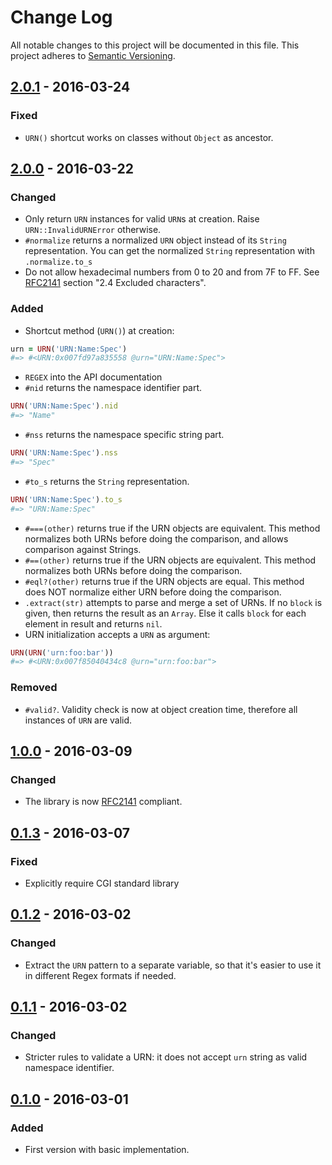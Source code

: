 # Change Log
All notable changes to this project will be documented in this file. This
project adheres to [Semantic Versioning](http://semver.org/).

## [2.0.1] - 2016-03-24
### Fixed
- `URN()` shortcut works on classes without `Object` as ancestor.

## [2.0.0] - 2016-03-22
### Changed
- Only return `URN` instances for valid `URN`s at creation. Raise `URN::InvalidURNError` otherwise.
- `#normalize` returns a normalized `URN` object instead of its `String` representation. You can get the normalized `String` representation with `.normalize.to_s`
- Do not allow hexadecimal numbers from 0 to 20 and from 7F to FF. See [RFC2141](https://www.ietf.org/rfc/rfc2141.txt) section "2.4 Excluded characters".

### Added
- Shortcut method (`URN()`) at creation:
```ruby
urn = URN('URN:Name:Spec')
#=> #<URN:0x007fd97a835558 @urn="URN:Name:Spec">
```
- `REGEX` into the API documentation
- `#nid` returns the namespace identifier part.
```ruby
URN('URN:Name:Spec').nid
#=> "Name"
```
- `#nss` returns the namespace specific string part.
```ruby
URN('URN:Name:Spec').nss
#=> "Spec"
```
- `#to_s` returns the `String` representation.
```ruby
URN('URN:Name:Spec').to_s
#=> "URN:Name:Spec"
```
- `#===(other)` returns true if the URN objects are equivalent. This method normalizes both URNs before doing the comparison, and allows comparison against Strings.
- `#==(other)` returns true if the URN objects are equivalent. This method normalizes both URNs before doing the comparison.
- `#eql?(other)` returns true if the URN objects are equal. This method does NOT normalize either URN before doing the comparison.
- `.extract(str)` attempts to parse and merge a set of URNs. If no `block` is given, then returns the result as an `Array`. Else it calls `block` for each element in result and returns `nil`.
- URN initialization accepts a `URN` as argument:
```ruby
URN(URN('urn:foo:bar'))
#=> #<URN:0x007f85040434c8 @urn="urn:foo:bar">
```

### Removed
- `#valid?`. Validity check is now at object creation time, therefore all instances of `URN` are valid.


## [1.0.0] - 2016-03-09
### Changed
- The library is now [RFC2141](https://www.ietf.org/rfc/rfc2141.txt) compliant.

## [0.1.3] - 2016-03-07
### Fixed
- Explicitly require CGI standard library

## [0.1.2] - 2016-03-02
### Changed
- Extract the `URN` pattern to a separate variable, so that it's easier to use it in different Regex formats if needed.

## [0.1.1] - 2016-03-02
### Changed
- Stricter rules to validate a URN: it does not accept `urn` string as valid namespace identifier.

## [0.1.0] - 2016-03-01
### Added
- First version with basic implementation.

[2.0.1]: https://github.com/altmetric/urn/releases/tag/v2.0.1
[2.0.0]: https://github.com/altmetric/urn/releases/tag/v2.0.0
[1.0.0]: https://github.com/altmetric/urn/releases/tag/v1.0.0
[0.1.3]: https://github.com/altmetric/urn/releases/tag/v0.1.3
[0.1.2]: https://github.com/altmetric/urn/releases/tag/v0.1.2
[0.1.1]: https://github.com/altmetric/urn/releases/tag/v0.1.1
[0.1.0]: https://github.com/altmetric/urn/releases/tag/v0.1.0
